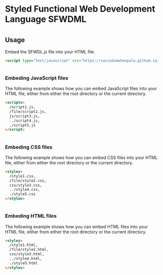 # Styled Functional Web Development Language SFWDML

#

## Usage

Embed the SFWDL.js file into your HTML file.
```HTML
<script type="text/javascript" src="https://sasindumaheepala.github.io/SFWDL/SFWDL.js"></script>
```
#
### Embeding JavaScript files

The following example shows how you can embed JavaScript files into your HTML file, either from either the root directory or the current directory.
```HTML
<scripts>
  /script1.js,
  /file/script2.js,
  js/script3.js,
  ../script4.js,
  ./script5.js
</script>
```
#
#
### Embeding CSS files

The following example shows how you can embed CSS files into your HTML file, either from either the root directory or the current directory.
```HTML
<styles>
  /style1.css,
  /file/style2.css,
  css/style3.css,
  ../style4.css,
  ./style5.css
</styles>
```
#
#
### Embeding HTML files

The following example shows how you can embed HTML files into your HTML file, either from either the root directory or the current directory.
```HTML
<styles>
  /style1.html,
  /file/style2.html,
  css/style3.html,
  ../style4.html,
  ./style5.html
</styles>
```
#
